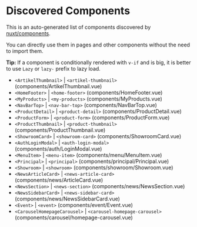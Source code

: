 # Discovered Components

This is an auto-generated list of components discovered by [nuxt/components](https://github.com/nuxt/components).

You can directly use them in pages and other components without the need to import them.

**Tip:** If a component is conditionally rendered with `v-if` and is big, it is better to use `Lazy` or `lazy-` prefix to lazy load.

- `<ArtikelThumbnail>` | `<artikel-thumbnail>` (components/ArtikelThumbnail.vue)
- `<HomeFooter>` | `<home-footer>` (components/HomeFooter.vue)
- `<MyProducts>` | `<my-products>` (components/MyProducts.vue)
- `<NavBarTop>` | `<nav-bar-top>` (components/NavBarTop.vue)
- `<ProductDetail>` | `<product-detail>` (components/ProductDetail.vue)
- `<ProductForm>` | `<product-form>` (components/ProductForm.vue)
- `<ProductThumbnail>` | `<product-thumbnail>` (components/ProductThumbnail.vue)
- `<ShowroomCard>` | `<showroom-card>` (components/ShowroomCard.vue)
- `<AuthLoginModal>` | `<auth-login-modal>` (components/auth/LoginModal.vue)
- `<MenuItem>` | `<menu-item>` (components/menu/MenuItem.vue)
- `<Principal>` | `<principal>` (components/principal/Principal.vue)
- `<Showroom>` | `<showroom>` (components/showroom/Showroom.vue)
- `<NewsArticleCard>` | `<news-article-card>` (components/news/ArticleCard.vue)
- `<NewsSection>` | `<news-section>` (components/news/NewsSection.vue)
- `<NewsSidebarCard>` | `<news-sidebar-card>` (components/news/NewsSidebarCard.vue)
- `<Event>` | `<event>` (components/event/Event.vue)
- `<CarouselHomepageCarousel>` | `<carousel-homepage-carousel>` (components/carousel/homepage-carousel.vue)
